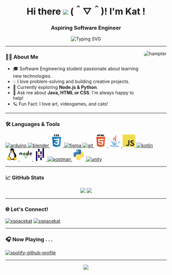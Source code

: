 <h1 align="center">Hi there <img src="https://media.giphy.com/media/hvRJCLFzcasrR4ia7z/giphy.gif" height="30" /> (＾▽＾)! I'm Kat !</h1>
<h3 align="center">Aspiring Software Engineer</h3>

<p align="center">
  <img src="https://readme-typing-svg.demolab.com?font=Fira+Code&duration=2000&pause=1000&color=ff0000&width=435&lines=Welcome+to+my+GitHub!;Software+Engineering+Student;Busy+gaming+%F0%9F%98%8E;Building+cool+stuff+with+code!" alt="Typing SVG" />
  <!-- Tal vez esto tenga que cambiarlo no me gusta tanto JAJAJA -->
</p>

---

<img align="right" src="https://media1.tenor.com/m/yKjcNbCzNUoAAAAC/yessir-4t.gif" height="180" style="border-radius:12px" alt="hampter" />

### 👩‍💻 About Me

- 🎓 Software Engineering student passionate about learning new technologies.
- 💡 I love problem-solving and building creative projects.
- 🌱 Currently exploring **Node.js & Python**.
- 💬 Ask me about **Java, HTML or CSS**. I'm always happy to help!
- 🪐 Fun Fact: I love art, videogames, and cats! 

---

### 🛠️ Languages & Tools

<div align="left">
  <p align="left"> <a href="https://www.arduino.cc/" target="_blank" rel="noreferrer"> <img src="https://cdn.worldvectorlogo.com/logos/arduino-1.svg" alt="arduino" width="40" height="40"/> </a> <a href="https://www.blender.org/" target="_blank" rel="noreferrer"> <img src="https://download.blender.org/branding/community/blender_community_badge_white.svg" alt="blender" width="40" height="40"/> </a> <a href="https://www.w3schools.com/css/" target="_blank" rel="noreferrer"> <img src="https://raw.githubusercontent.com/devicons/devicon/master/icons/css3/css3-original-wordmark.svg" alt="css3" width="40" height="40"/> </a> <a href="https://www.figma.com/" target="_blank" rel="noreferrer"> <img src="https://www.vectorlogo.zone/logos/figma/figma-icon.svg" alt="figma" width="40" height="40"/> </a> <a href="https://git-scm.com/" target="_blank" rel="noreferrer"> <img src="https://www.vectorlogo.zone/logos/git-scm/git-scm-icon.svg" alt="git" width="40" height="40"/> </a> <a href="https://www.w3.org/html/" target="_blank" rel="noreferrer"> <img src="https://raw.githubusercontent.com/devicons/devicon/master/icons/html5/html5-original-wordmark.svg" alt="html5" width="40" height="40"/> </a> <a href="https://www.java.com" target="_blank" rel="noreferrer"> <img src="https://raw.githubusercontent.com/devicons/devicon/master/icons/java/java-original.svg" alt="java" width="40" height="40"/> </a> <a href="https://developer.mozilla.org/en-US/docs/Web/JavaScript" target="_blank" rel="noreferrer"> <img src="https://raw.githubusercontent.com/devicons/devicon/master/icons/javascript/javascript-original.svg" alt="javascript" width="40" height="40"/> </a> <a href="https://kotlinlang.org" target="_blank" rel="noreferrer"> <img src="https://www.vectorlogo.zone/logos/kotlinlang/kotlinlang-icon.svg" alt="kotlin" width="40" height="40"/> </a> <a href="https://www.linux.org/" target="_blank" rel="noreferrer"> <img src="https://raw.githubusercontent.com/devicons/devicon/master/icons/linux/linux-original.svg" alt="linux" width="40" height="40"/> </a> <a href="https://nodejs.org" target="_blank" rel="noreferrer"> <img src="https://raw.githubusercontent.com/devicons/devicon/master/icons/nodejs/nodejs-original-wordmark.svg" alt="nodejs" width="40" height="40"/> </a> <a href="https://pandas.pydata.org/" target="_blank" rel="noreferrer"> <img src="https://raw.githubusercontent.com/devicons/devicon/2ae2a900d2f041da66e950e4d48052658d850630/icons/pandas/pandas-original.svg" alt="pandas" width="40" height="40"/> </a> <a href="https://postman.com" target="_blank" rel="noreferrer"> <img src="https://www.vectorlogo.zone/logos/getpostman/getpostman-icon.svg" alt="postman" width="40" height="40"/> </a> <a href="https://www.python.org" target="_blank" rel="noreferrer"> <img src="https://raw.githubusercontent.com/devicons/devicon/master/icons/python/python-original.svg" alt="python" width="40" height="40"/> </a> <a href="https://unity.com/" target="_blank" rel="noreferrer"> <img src="https://www.vectorlogo.zone/logos/unity3d/unity3d-icon.svg" alt="unity" width="40" height="40"/> </a> </p>
</div>

---

### 📈 GitHub Stats

<div align="center">
  <img src="https://github-readme-stats.vercel.app/api?username=xSpaceKat&show_icons=true&theme=dracula&hide_border=false&count_private=true&include_all_commits=true" height="150" />
  <img src="https://github-readme-stats.vercel.app/api/top-langs?username=xSpaceKat&layout=compact&theme=dracula&hide_border=false&langs_count=6" height="150" />
</div>

---

### 🌐 Let's Connect!

<p>
  <a href="https://twitter.com/xspacekat" target="blank"><img align="center" src="https://raw.githubusercontent.com/rahuldkjain/github-profile-readme-generator/master/src/images/icons/Social/twitter.svg" alt="xspacekat" height="30" width="40" /></a>
  <a href="https://instagram.com/xspacekat" target="blank"><img align="center" src="https://raw.githubusercontent.com/rahuldkjain/github-profile-readme-generator/master/src/images/icons/Social/instagram.svg" alt="xspacekat" height="30" width="40" /></a>
  <!-- Agregar otras redes sociales mas importantes ¿? -->
</p>

---

### 🎧 Now Playing . . .

[![spotify-github-profile](https://spotify-github-profile.kittinanx.com/api/view?uid=21rpunfbypgs36xjrcgwufwgq&cover_image=true&theme=natemoo-re&show_offline=false&background_color=121212&interchange=true&bar_color=53b14f&bar_color_cover=false)](https://github.com/kittinan/spotify-github-profile)

---

<p align="center">
  <img src="https://media1.tenor.com/m/fPNEei2JY8sAAAAC/genji-cinematic.gif" height="80"/>
</p>
